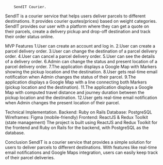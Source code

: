         SendIT Courier.

SendIT is a courier service that helps users deliver parcels to different destinations. It provides courier quotes(prices) based on weight categories. SendIT provides our user with a platform where they can get a quote on their parcels, create a delivery pickup and drop-off destination and track their order status online.

MVP Features
1.User can create an account and log in.
2.User can create a parcel delivery order.
3.User can change the destination of a parcel delivery order.
4.User can cancel a parcel delivery order.
5.User can see the details of a delivery order.
6.Admin can change the status and present location of a parcel delivery order.
7.The application displays a Google Map with Markers showing the pickup location and the destination.
8.User gets real-time email notification when Admin changes the status of their parcel.
9.The application displays a Google Map with a line connecting both Markers (pickup location and the destination).
11.The application displays a Google Map with computed travel distance and journey duration between the pickup location and the destination.
12.User gets real-time email notification when Admin changes the present location of their parcel.

Technical Implementation.
Backend: Ruby on Rails
Database: PostgreSQL
Wireframes: Figma (mobile-friendly)
Frontend: ReactJS & Redux Toolkit (state management)
The project is built using ReactJS and Redux Toolkit for the frontend and Ruby on Rails for the backend, with PostgreSQL as the database.

Conclusion
SendIT is a courier service that provides a simple solution for users to deliver parcels to different destinations. With features like real-time email notifications and Google Maps integration, users can easily keep track of their parcel deliveries.
